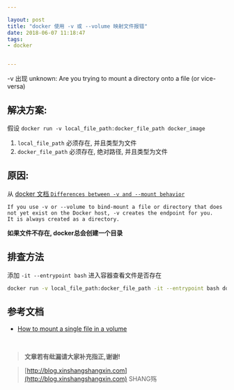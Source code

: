 ```yaml
---

layout: post
title: "docker 使用 -v 或 --volume 映射文件报错"
date: 2018-06-07 11:18:47
tags:
- docker


---
```


-v 出现 unknown: Are you trying to mount a directory onto a file (or vice-versa)
<!-- more -->



## 解决方案:
假设 `docker run -v local_file_path:docker_file_path docker_image`
1. `local_file_path` 必须存在, 并且类型为文件
2. `docker_file_path` 必须存在, 绝对路径, 并且类型为文件

## 原因:
从 [docker 文档 `Differences between -v and --mount behavior`](https://docs.docker.com/storage/bind-mounts/#differences-between--v-and---mount-behavior)

```plain
If you use -v or --volume to bind-mount a file or directory that does not yet exist on the Docker host, -v creates the endpoint for you. 
It is always created as a directory.
```

**如果文件不存在, docker总会创建一个目录**

## 排查方法
添加 `-it --entrypoint bash` 进入容器查看文件是否存在

```bash
docker run -v local_file_path:docker_file_path -it --entrypoint bash docker_image
```

## 参考文档
- [How to mount a single file in a volume](https://stackoverflow.com/questions/42248198/how-to-mount-a-single-file-in-a-volume#47099098)
<br>


> **文章若有纰漏请大家补充指正,谢谢!**

> [http://blog.xinshangshangxin.com](http://blog.xinshangshangxin.com) SHANG殇

